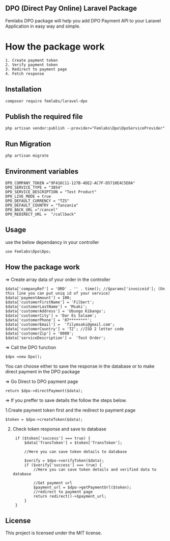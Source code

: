## DPO (Direct Pay Online) Laravel Package
Femlabs DPO package will help you add DPO Payment API to your Laravel Application in easy way and simple.

# How the package work 
    1. Create payment token
    2. Verify payment token
    3. Redirect to payment page
    4. Fetch response
## Installation

    composer require femlabs/laravel-dpo
## Publish the required file
    php artisan vendor:publish --provider="Femlabs\Dpo\DpoServiceProvider"
## Run Migration
    php artisan migrate

## Environment variables
    DPO_COMPANY_TOKEN ="9F416C11-127B-4DE2-AC7F-D5710E4C5E0A"
    DPO_SERVICE_TYPE = "3854"
    DPO_SERVICE_DESCRIPTION = "Test Product"
    DPO_LIVE_MODE = true
    DPO_DEFAULT_CURRENCY = "TZS"
    DPO_DEFAULT_COUNTRY = "Tanzania"
    DPO_BACK_URL ="/cancel"
    DPO_REDIRECT_URL =  "/callback"
## Usage
use the below dependancy in your controller

    use Femlabs\Dpo\Dpo;
## How the package work
=> Create array data of your order in the controller

    $data['companyRef'] = 'ORD' . '' . time(); //$params['invoiceid']; (On this line you can put uniq id of your service)
    $data['paymentAmount'] = 100;
    $data['customerFirstName'] = 'Filbert';
    $data['customerLastName'] = 'Msaki';
    $data['customerAddress'] = 'Ubungo Kibangu';
    $data['customerCity'] = 'Dar Es Salaam';
    $data['customerPhone'] = '07********';
    $data['customerEmail'] =  'filymsaki@gmail.com';
    $data['customerCountry'] = 'TZ'; //ISO 2 letter code
    $data['customerZip'] = '0000';
    $data['serviceDescription'] =  'Test Order';
=> Call the DPO function

    $dpo =new Dpo();
You can choose either to save the response in the database or to make direct payment in the DPO package

=> Go Direct to DPO payment page

    return $dpo->directPayment($data);

=>  If you preffer to save details the follow the steps below.

1.Create payment token first and the redirect to payment page

    $token = $dpo->createToken($data);
2. Check token response and save to database

        if ($token['success'] === true) {
            $data['TransToken'] = $token['TransToken'];

            //Here you can save token details to database

            $verify = $dpo->verifyToken($data);
            if ($verify['success'] === true) {
                //Here you can save token details and verified data to database

                //Get payment url
                $payment_url = $dpo->getPaymentUrl($token);
                //redirect to payment page
                return redirect()->$payment_url;
            }
        }
## License
This project is licensed under the MIT license.
